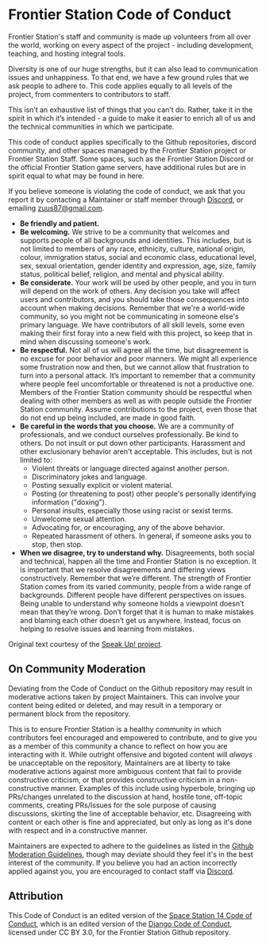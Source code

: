 # Frontier Station Code of Conduct

Frontier Station's staff and community is made up volunteers from all over the world, working on every aspect of the project - including development, teaching, and hosting integral tools.

Diversity is one of our huge strengths, but it can also lead to communication issues and unhappiness. To that end, we have a few ground rules that we ask people to adhere to. This code applies equally to all levels of the project, from commenters to contributors to staff.

This isn’t an exhaustive list of things that you can’t do. Rather, take it in the spirit in which it’s intended - a guide to make it easier to enrich all of us and the technical communities in which we participate.

This code of conduct applies specifically to the Github repositories, discord community, and other spaces managed by the Frontier Station project or Frontier Station Staff. Some spaces, such as the Frontier Station Discord or the official Frontier Station game servers, have additional rules but are in spirit equal to what may be found in here.

If you believe someone is violating the code of conduct, we ask that you report it by contacting a Maintainer or staff member through [Discord](https://discord.gg/frontier), or emailing [zuus87@gmail.com](mailto:zuus87@gmail.com).

- **Be friendly and patient.**
- **Be welcoming.** We strive to be a community that welcomes and supports people of all backgrounds and identities. This includes, but is not limited to members of any race, ethnicity, culture, national origin, colour, immigration status, social and economic class, educational level, sex, sexual orientation, gender identity and expression, age, size, family status, political belief, religion, and mental and physical ability.
- **Be considerate.** Your work will be used by other people, and you in turn will depend on the work of others. Any decision you take will affect users and contributors, and you should take those consequences into account when making decisions. Remember that we're a world-wide community, so you might not be communicating in someone else's primary language. We have contributors of all skill levels, some even making their first foray into a new field with this project, so keep that in mind when discussing someone's work.
- **Be respectful.** Not all of us will agree all the time, but disagreement is no excuse for poor behavior and poor manners. We might all experience some frustration now and then, but we cannot allow that frustration to turn into a personal attack. It’s important to remember that a community where people feel uncomfortable or threatened is not a productive one. Members of the Frontier Station community should be respectful when dealing with other members as well as with people outside the Frontier Station community. Assume contributions to the project, even those that do not end up being included, are made in good faith.
- **Be careful in the words that you choose.** We are a community of professionals, and we conduct ourselves professionally. Be kind to others. Do not insult or put down other participants. Harassment and other exclusionary behavior aren't acceptable. This includes, but is not limited to:
  - Violent threats or language directed against another person.
  - Discriminatory jokes and language.
  - Posting sexually explicit or violent material.
  - Posting (or threatening to post) other people's personally identifying information ("doxing").
  - Personal insults, especially those using racist or sexist terms.
  - Unwelcome sexual attention.
  - Advocating for, or encouraging, any of the above behavior.
  - Repeated harassment of others. In general, if someone asks you to stop, then stop.
- **When we disagree, try to understand why.** Disagreements, both social and technical, happen all the time and Frontier Station is no exception. It is important that we resolve disagreements and differing views constructively. Remember that we’re different. The strength of Frontier Station comes from its varied community, people from a wide range of backgrounds. Different people have different perspectives on issues. Being unable to understand why someone holds a viewpoint doesn’t mean that they’re wrong. Don’t forget that it is human to make mistakes and blaming each other doesn’t get us anywhere. Instead, focus on helping to resolve issues and learning from mistakes.

Original text courtesy of the [Speak Up! project](http://web.archive.org/web/20141109123859/http://speakup.io/coc.html).

## On Community Moderation

Deviating from the Code of Conduct on the Github repository may result in moderative actions taken by project Maintainers. This can involve your content being edited or deleted, and may result in a temporary or permanent block from the repository.

This is to ensure Frontier Station is a healthy community in which contributors feel encouraged and empowered to contribute, and to give you as a member of this community a chance to reflect on how you are interacting with it. While outright offensive and bigoted content will *always* be unacceptable on the repository, Maintainers are at liberty to take moderative actions against more ambiguous content that fail to provide constructive criticism, or that provides constructive criticism in a non-constructive manner. Examples of this include using hyperbole, bringing up PRs/changes unrelated to the discussion at hand, hostile tone, off-topic comments, creating PRs/Issues for the sole purpose of causing discussions, skirting the line of acceptable behavior, etc. Disagreeing with content or each other is fine and appreciated, but only as long as it's done with respect and in a constructive manner.

Maintainers are expected to adhere to the guidelines as listed in the [Github Moderation Guidelines](https://docs.spacestation14.com/en/general-development/github-moderation-guidelines.html), though may deviate should they feel it's in the best interest of the community. If you believe you had an action incorrectly applied against you, you are encouraged to contact staff via [Discord](https://discord.gg/frontier).

## Attribution

This Code of Conduct is an edited version of the [Space Station 14 Code of Conduct](https://github.com/space-wizards/space-station-14/blob/master/CODE_OF_CONDUCT.md), which is an edited version of the [Django Code of Conduct](https://www.djangoproject.com/conduct/), licensed under CC BY 3.0, for the Frontier Station Github repository.
